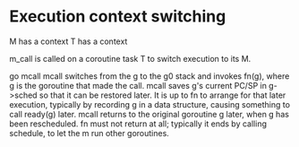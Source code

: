 # Execution context switching

M has a context
T has a context

m_call is called on a coroutine task T to switch execution to its M.


go mcall
  mcall switches from the g to the g0 stack and invokes fn(g),
  where g is the goroutine that made the call.
  mcall saves g's current PC/SP in g->sched so that it can be restored later.
  It is up to fn to arrange for that later execution, typically by recording
  g in a data structure, causing something to call ready(g) later.
  mcall returns to the original goroutine g later, when g has been rescheduled.
  fn must not return at all; typically it ends by calling schedule, to let the m
  run other goroutines.

